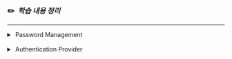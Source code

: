 ### ✏️ &nbsp;_학습 내용 정리_
___
<details>

<summary >&nbsp;Password Management </summary>

### Pwd Management

<img src="./images/pwd02.png" alt="Spring Security Diagram" width="400">

- **Encoding and Decoding**
    - 데이터를 한 형식에서 다른 형식으로 변환하는 과정
    - 기밀이 포함되지 않기 때문에 디코딩을 하면 쉽게 탈취 가능 즉, 일반적으로 사용하지 않음
    - ex ) ASCII, BASE64 등
- **Encryption**
    - 비밀 키를 제공해 데이터를 암호화 한다.
    - 암호화 된 비밀번호는 복호화 과정을 거쳐 원래의 비밀번호를 알 수 있다.
    - 암호화 알고리즘과 비밀키는 주로 백엔드 애플리케이션 내부에 기밀 데이터로 관리 된다.
- **Hashing**
    - **Hashing과 Spring Security**:
        - 해싱은 비밀번호를 보호하기 위한 중요한 기법.
        - 예: `BCryptPasswordEncoder`, `Argon2PasswordEncoder`, `PBKDF2PasswordEncoder` 등.
    - **생산 환경에서의 권장 사항**:
        - 비밀번호는 절대 원문으로 저장되지 않으며, 항상 해싱된 값으로 저장.
        - 데이터베이스 유출 시에도 해싱된 값만 공개되므로 원본 비밀번호를 보호할 수 있다.


### Password Validation Process
<img src="./images/pwd01.png" alt="Spring Security Diagram" width="400">

1. **User Input(사용자 입력)**
    - 사용자가 로그인 폼에 Username(admin)과 Password(12345)를 입력한다.
   2. **Hashing Algorithm**
       - 사용자가 입력한 비밀번호(12345)에 Salt를 추가한ㄷ.
           - Salt : 고유하고 무작위의 문자열로, 비밀번호의 보안을 강화하기 위해 사용된다.
           - ex) : Salt + 12345 = THV
           - Salt를 추가하면 같은 비밀번호라도 해시 값이 달라지므로, 데이터베이스 유출 시 공격자가 사전 공격으로 비밀번호를 추측하기 어렵게 만든다.
           - 결과적으로, 입력된 비밀번호와 Salt를 결합한 후, Hashing Algorithm을 통해 고유한 HashValue를 생성한다.
   3. **Database(저장된 해시 값 검색)**
       - 데이터베이스에서 사용자의 저장된 해시 값을 검색한다.
           - 저장된 값 : `g22h…bef`
           - 이 값은 사용자가 계정을 생성할 때 비밀번호를 해싱하여 저장한 값이다.
   4. Hash Value Comparison
       - 생성된 Hash Value와 데이터베이스에서 검색된 HashValue를 비교한다.
       - 이 비교과정에서 일치여부를 확인한다.
           - 일치(O) : 로그인 성공
           - 일치(X) : 로그인 실패



### Password Encoder 구현체

- **Password Encoder :**
    - Spring Security에서 제공하는 인터페이스로, 비밀번호를 해싱하거나 검증하기 위해 사용된다. 사용자 비밀번호를 안전하게 관리하기 위한 표준화된 메커니즘을 제공한다.
    - 즉, 해싱 및 검증을 쉽게 구현할 수 있다.
- **NoOpPasswordEncoder (실사용 추천x)**
    - 해싱, 인코딩, 암호화의 개념이 없으며, 비밀번호를 일반 텍스트로 취급
    - 일반 텍스트로 취급하기 때문에 추천하는 PasswordEncoder가 아니다.
- **StandardPasswordEncoder (실사용 추천x)**
    - 운영앱에서 추천하지 않음 → 사용중단
    - 레거시(과거 체계) 목적으로 남겨둔 것
- **Pbkdf2PasswordEncoder (실사용 추천x)**
    - 최근 CPU, GPU의 발전과 더불어 이것은 더 이상 안전하지 않다.
    - 고성능 GPU  기계를 갖고 있다면 손쉽게 해시값에 무차별 대입 공격을 가하고 일반 텍스트 비밀번호를 추측할 수 있다.
- **BCryptPasswordEncoder**
    - 주기적으로 업데이트가 된다.
    - matches 메소드를 실행하려고 하면 CPU연산을 요청한다. 즉, 밀리초 안에 실행할 수 있는 쉬운 Java코드가 아니다.
    - 인코더에 설정한 작업량 또는 라운드 수에 따라 이 해싱 알고리즘이 사용하는 CPU연산은 더 많아진다.
    - 이 인코더의 도움으로 비밀번호를 해싱했을 때 어떤 해커가 무차별 대입 공격을 하려고하면 해당 미션에 많은 연산 능력을 필요로 한다.
- **SCryptPasswordEncoder**
    - BCryptPasswordEncoder의 고급 버전
    - BCryptPasswordEncoder의 연산능력과, 상대방의 메모리 일부를 요구한다.
- **Argon2PasswordEncoder**
    - 최신 해싱 알고리즘
    - BCrypt와 SCypt에서 사용되는 연산 능력, 메모리 요구
    - 다중 스레드를 필요로 한다.

</details>

<br>

<details>
    <summary>
    &nbsp;Authentication Provider
    </summary>


### Details of Authentication Provider
<img src="./images/auth01.png" alt="Spring Security Diagram" width="400">

- **AuthenticationProvider 인터페이스 란?**
  - SpringSecurity의 인증을 처리하기 위한 인터페이스이다.
  - 사용자 정의 인증 로직을 구현할 때 이 인터페이스를 구현하여 사용한다.

- **AuthenticationProviders 인터페이스 내부 메소드**
    - `authenticate(Authentication authentication)`
      - 인증 로직을 정의하는 메서드이다.
      - 입력받은 `Authentication` 객체를 처리하여 인증이 성공하면 인증된 객체를 반환하고, 실패하면 예외를 발생시킴
      - 예제 구현 
          ```java
        @Override
        public Authentication authenticate(Authentication authentication) throws AuthenticationException {
        String username = authentication.getName();
        String password = authentication.getCredentials().toString();

            // Custom authentication logic
            if ("user".equals(username) && "password".equals(password)) {
            return new UsernamePasswordAuthenticationToken(username, password, new ArrayList<>());
            } else {
            throw new BadCredentialsException("Authentication failed");
            }}
  - `supports(Class<?> authentication)`
    - 이 `AuthenticationProvider`가 특정 유형의 인증 요청을 처리할 수 있는지 확인한다.
    - 반환값
      - true : AuthenticationProvider가 주어진 인증 타입을 지원함
      - false : 지원하지 않음
    - 예제 구현
      ```java
      @Override
      public boolean supports(Class<?> authentication) {
      return authentication.equals(UsernamePasswordAuthenticationToken.class);
      }


<br>
      
### Sequence Flow
<img src="./images/auth02.png" alt="Spring Security Diagram" width="400">
<img src="./images/auth03.png" alt="Spring Security Diagram" width="400">

- **1. 사용자 요청**
  - 사용자가 보안이 적용된 페이지에 처음 접근하려고 시도한다.
  - Spring Security는 사용자의 인증상태를 확인한다.
- **2. Spring Security 필터**
  - Spring Security는 다양한 필터를 통해 인증 흐름을 제어합니다.
  - 대표적인 필터:
    - AuthorizationFilter : 사용자의 인증 상태를 확인.
    - UsernamePasswordAuthenticationFilter : 사용자 이름과 비밀번호를 처리.
    - DefaultLoginPageGeneratingFilter : 인증되지 않은 사용자를 로그인 페이지로 리다이렉트
- **3. 사용자 자격 증명 입력**
  - 사용자가 로그인 페이지에서 아이디와 비밀번호를 입력한다.
  - 입력된 자격 증명은 이후 필터 체인으로 전달된다.
- **4. UsernamePasswordAuthenticationFilter**
  - UsernamePasswordAuthenticationToken 객체를 생성한다.
    - 이 객체는 사용자 이름과 비밀번호를 포함한다.
  - 생성된 객체는 AuthenticationManager로 전달된다.
- **5. AuthenticationManager**
  - SpringSecurity의 ProviderManager은 AuthenticationManager의 기본 구현체로, 인증 요청을 처리할 수 있는 AuthenticationProvider 목록을 관리한다.
  - supports 메서드를 호출하여 요청을 처리할 수 있는 AuthenticationProvider을 확인한다.
  - 해당 예제는 AuthenticationProvider(UsernamePwdAuthenticationProvider)가 선택 된다.
- **6. CustomAuthenticationProvider**
  - authenticate 메서드를 구현하여 사용자 인증 로직을 처리한다.
    - 사용자의 username을 기준으로 데이터베이스에서 사용자 정보를 검색
    - 비밀번호는 PasswordEncoder를 사용하여 비교
  - 비밀번호 검증 성공 : 인증된 Authentication 객체를 반환
  - 비밀번호 검증 실패 : 인증 예외 (BadCredentialException)를 발생
- **7. PasswordEncoder**
  - 비밀번호를 안전하게 관리하기 위해 암호화된 비밀번호를 비교한다.
  - 여기서는 BCryptPasswordEncoder을 사용
  - PasswordEncoder.mathces 메서드 : 비밀번호 일치 여부를 확인
- **8. 인증 성공 또는 실패**
  - 인증 성공 :
    - 인증된 Authentication 객체가 반환
    - 이 객체는 SecurityContext에 저장되어 이후 요청에서 재사용
  - 인증 실패 :
    - 인증 예외가 발생하며, 사용자는 다시 로그인 페이지로 리다이렉트된다.
- **9. 인증 결과 처리**
  - 성공 시 :
    - 사용자는 요청한 리소스에 접근 가능
    - SecurityContext에 인증 정보를 저장
  - 실패 시 :
    - 인증 실패 메세지를 사용자에게 반환하고 로그인 페이지로 리다이렉트

</details>
